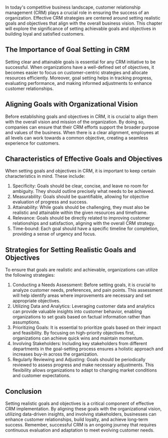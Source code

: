 
In today's competitive business landscape, customer relationship management (CRM) plays a crucial role in ensuring the success of an organization. Effective CRM strategies are centered around setting realistic goals and objectives that align with the overall business vision. This chapter will explore the significance of setting achievable goals and objectives in building loyal and satisfied customers.

## The Importance of Goal Setting in CRM

Setting clear and attainable goals is essential for any CRM initiative to be successful. When organizations have a well-defined set of objectives, it becomes easier to focus on customer-centric strategies and allocate resources efficiently. Moreover, goal setting helps in tracking progress, evaluating performance, and making informed adjustments to enhance customer relationships.

## Aligning Goals with Organizational Vision

Before establishing goals and objectives in CRM, it is crucial to align them with the overall vision and mission of the organization. By doing so, companies can ensure that their CRM efforts support the broader purpose and values of the business. When there is a clear alignment, employees at all levels can work towards a common objective, creating a seamless experience for customers.

## Characteristics of Effective Goals and Objectives

When setting goals and objectives in CRM, it is important to keep certain characteristics in mind. These include:

1. Specificity: Goals should be clear, concise, and leave no room for ambiguity. They should outline precisely what needs to be achieved.
2. Measurability: Goals should be quantifiable, allowing for objective evaluation of progress and success.
3. Attainability: While goals should be challenging, they must also be realistic and attainable within the given resources and timeframe.
4. Relevance: Goals should be directly related to improving customer relationships and satisfaction, aligning with the overall CRM strategy.
5. Time-bound: Each goal should have a specific timeline for completion, providing a sense of urgency and focus.

## Strategies for Setting Realistic Goals and Objectives

To ensure that goals are realistic and achievable, organizations can utilize the following strategies:

1. Conducting a Needs Assessment: Before setting goals, it is crucial to analyze customer needs, preferences, and pain points. This assessment will help identify areas where improvements are necessary and set appropriate objectives.
2. Utilizing Data and Analytics: Leveraging customer data and analytics can provide valuable insights into customer behavior, enabling organizations to set goals based on factual information rather than assumptions.
3. Prioritizing Goals: It is essential to prioritize goals based on their impact and feasibility. By focusing on high-priority objectives first, organizations can achieve quick wins and maintain momentum.
4. Involving Stakeholders: Including key stakeholders from different departments in the goal-setting process ensures a holistic approach and increases buy-in across the organization.
5. Regularly Reviewing and Adjusting: Goals should be periodically reviewed to assess progress and make necessary adjustments. This flexibility allows organizations to adapt to changing market conditions and customer expectations.

## Conclusion

Setting realistic goals and objectives is a critical component of effective CRM implementation. By aligning these goals with the organizational vision, utilizing data-driven insights, and involving stakeholders, businesses can enhance customer relationships, build loyalty, and achieve long-term success. Remember, successful CRM is an ongoing journey that requires continuous evaluation and adaptation to meet evolving customer needs.
